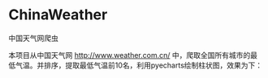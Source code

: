 # ChinaWeather
中国天气网爬虫

本项目从中国天气网 http://www.weather.com.cn/ 中，爬取全国所有城市的最低气温。并排序，提取最低气温前10名，利用pyecharts绘制柱状图，效果为下：
